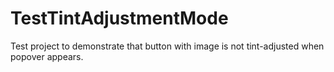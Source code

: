 # TestTintAdjustmentMode

Test project to demonstrate that button with image is not tint-adjusted when popover appears.

